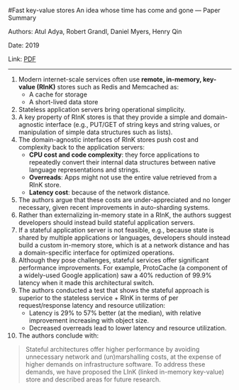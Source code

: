 #Fast key-value stores An idea whose time has come and gone — Paper Summary


Authors: Atul Adya, Robert Grandl, Daniel Myers, Henry Qin

Date: 2019

Link: [PDF](https://pages.cs.wisc.edu/~rgrandl/papers/link.pdf#page7)

-----

1. Modern internet-scale services often use **remote, in-memory, key-value (RInK)** stores such as Redis and Memcached as:
    * A cache for storage
    * A short-lived data store
2. Stateless application servers bring operational simplicity.
3. A key property of RInK stores is that they provide a simple and domain-agnostic interface (e.g., PUT/GET of string keys and string values, or manipulation of simple data structures such as lists).
4. The domain-agnostic interfaces of RInK stores push cost and complexity back to the application servers:
    * **CPU cost and code complexity**: they force applications to repeatedly convert their internal data structures between native language representations and strings.
    * **Overreads**: Apps might not use the entire value retrieved from a RInK store.
    * **Latency cost**: because of the network distance.
5. The authors argue that these costs are under-appreciated and no longer necessary, given recent improvements in auto-sharding systems.
6. Rather than externalizing in-memory state in a RInK, the authors suggest developers should instead build stateful application servers.
7. If a stateful application server is not feasible, e.g., because state is shared by multiple applications or languages, developers should instead build a custom in-memory store, which is at a network distance and has a domain-specific interface for optimized operations.
8. Although they pose challenges, stateful services offer significant performance improvements. For example, ProtoCache (a component of a widely-used Google application) saw a 40% reduction of 99.9% latency when it made this architectural switch.
9. The authors conducted a test that shows the stateful approach is superior to the stateless service + RInK in terms of per request/response latency and resource utilization:
    * Latency is 29% to 57% better (at the median), with relative improvement increasing with object size.
    * Decreased overreads lead to lower latency and resource utilization.
9. The authors conclude with:
> Stateful architectures offer higher performance by avoiding unnecessary network and (un)marshalling costs, at the expense of higher demands on infrastructure software. To address these demands, we have proposed the LInK (linked in-memory key-value) store and described areas for future research.  